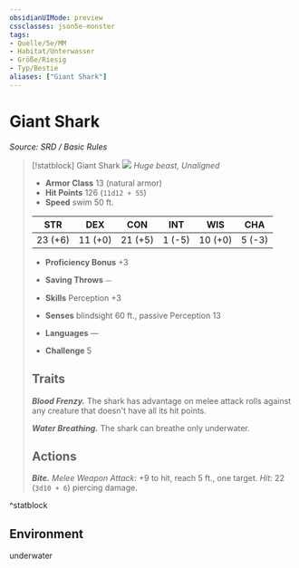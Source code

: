 ```yaml
---
obsidianUIMode: preview
cssclasses: json5e-monster
tags:
- Quelle/5e/MM
- Habitat/Unterwasser
- Größe/Riesig
- Typ/Bestie
aliases: ["Giant Shark"]
---
```

# Giant Shark
*Source: SRD / Basic Rules*  

> [!statblock] Giant Shark
> ![](compendium/bestiary/beast/token/giant-shark.png#token)
> *Huge beast, Unaligned*
> 
> - **Armor Class** 13  (natural armor)
> - **Hit Points** 126 (`11d12 + 55`)
> - **Speed** swim 50 ft.
> 
> |STR|DEX|CON|INT|WIS|CHA|
> |:---:|:---:|:---:|:---:|:---:|:---:|
> |23 (+6)|11 (+0)|21 (+5)| 1 (-5)|10 (+0)| 5 (-3)|
> 
> - **Proficiency Bonus** +3
> - **Saving Throws** ⏤
> - **Skills** Perception +3
> - **Senses** blindsight 60 ft., passive Perception 13
> 
> - **Languages** —
> - **Challenge** 5
> 
> ## Traits
> 
> ***Blood Frenzy.*** The shark has advantage on melee attack rolls against any creature that doesn't have all its hit points.
> 
> ***Water Breathing.*** The shark can breathe only underwater.
> 
> ## Actions
> 
> ***Bite.*** *Melee Weapon Attack:* +9 to hit, reach 5 ft., one target. *Hit:* 22 (`3d10 + 6`) piercing damage.
^statblock

## Environment

underwater